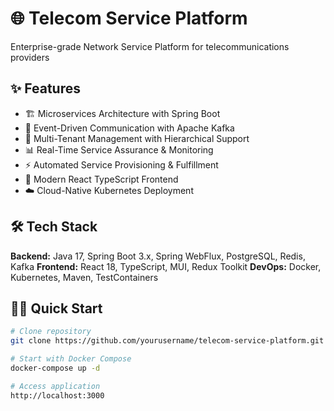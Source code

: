 # 🌐 Telecom Service Platform

Enterprise-grade Network Service Platform for telecommunications providers

## ✨ Features
- 🏗️ Microservices Architecture with Spring Boot
- 🔄 Event-Driven Communication with Apache Kafka
- 👥 Multi-Tenant Management with Hierarchical Support
- 📊 Real-Time Service Assurance & Monitoring
- ⚡ Automated Service Provisioning & Fulfillment
- 🎨 Modern React TypeScript Frontend
- ☁️ Cloud-Native Kubernetes Deployment

## 🛠️ Tech Stack
**Backend:** Java 17, Spring Boot 3.x, Spring WebFlux, PostgreSQL, Redis, Kafka
**Frontend:** React 18, TypeScript, MUI, Redux Toolkit
**DevOps:** Docker, Kubernetes, Maven, TestContainers

## 🏃‍♂️ Quick Start
```bash
# Clone repository
git clone https://github.com/yourusername/telecom-service-platform.git

# Start with Docker Compose
docker-compose up -d

# Access application
http://localhost:3000